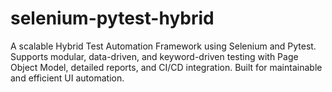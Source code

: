# selenium-pytest-hybrid
A scalable Hybrid Test Automation Framework using Selenium and Pytest. Supports modular, data-driven, and keyword-driven testing with Page Object Model, detailed reports, and CI/CD integration. Built for maintainable and efficient UI automation.
